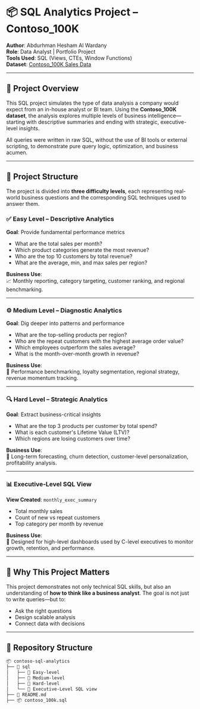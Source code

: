 # 📦 SQL Analytics Project – Contoso_100K  
**Author**: Abdurhman Hesham Al Wardany  
**Role**: Data Analyst | Portfolio Project  
**Tools Used**: SQL (Views, CTEs, Window Functions)  
**Dataset**: [Contoso_100K Sales Data](contoso_100k.sql)  

---

## 🧠 Project Overview

This SQL project simulates the type of data analysis a company would expect from an in-house analyst or BI team. Using the **Contoso_100K dataset**, the analysis explores multiple levels of business intelligence—starting with descriptive summaries and ending with strategic, executive-level insights.

All queries were written in raw SQL, without the use of BI tools or external scripting, to demonstrate pure query logic, optimization, and business acumen.

---

## 📂 Project Structure

The project is divided into **three difficulty levels**, each representing real-world business questions and the corresponding SQL techniques used to answer them.

### ✅ Easy Level – Descriptive Analytics  
**Goal**: Provide fundamental performance metrics  
- What are the total sales per month?  
- Which product categories generate the most revenue?  
- Who are the top 10 customers by total revenue?  
- What are the average, min, and max sales per region?

**Business Use**:  
📈 Monthly reporting, category targeting, customer ranking, and regional benchmarking.

---

### ⚙️ Medium Level – Diagnostic Analytics  
**Goal**: Dig deeper into patterns and performance  
- What are the top-selling products per region?  
- Who are the repeat customers with the highest average order value?  
- Which employees outperform the sales average?  
- What is the month-over-month growth in revenue?

**Business Use**:  
📌 Performance benchmarking, loyalty segmentation, regional strategy, revenue momentum tracking.

---

### 🔍 Hard Level – Strategic Analytics  
**Goal**: Extract business-critical insights  
- What are the top 3 products per customer by total spend?  
- What is each customer's Lifetime Value (LTV)?  
- Which regions are losing customers over time?

**Business Use**:  
🧠 Long-term forecasting, churn detection, customer-level personalization, profitability analysis.

---

### 📊 Executive-Level SQL View  
**View Created**: `monthly_exec_summary`  
- Total monthly sales  
- Count of new vs repeat customers  
- Top category per month by revenue

**Business Use**:  
📌 Designed for high-level dashboards used by C-level executives to monitor growth, retention, and performance.

---

## 💼 Why This Project Matters

This project demonstrates not only technical SQL skills, but also an understanding of **how to think like a business analyst**. The goal is not just to write queries—but to:
- Ask the right questions
- Design scalable analysis
- Connect data with decisions

---

## 📁 Repository Structure

```bash
📦 contoso-sql-analytics
├── 📁 sql
│   ├── 📁 Easy-level
│   ├── 📁 Medium-level
│   ├── 📁 Hard-level
│   └── 📁 Executive-Level SQL view
├── 📄 README.md
├── 📦 contoso_100k.sql
